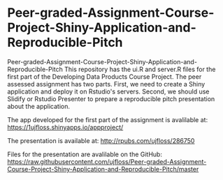 # Peer-graded-Assignment-Course-Project-Shiny-Application-and-Reproducible-Pitch
Peer-graded-Assignment-Course-Project-Shiny-Application-and-Reproducible-Pitch  This repository has the ui.R and server.R files for the first part of the Developing Data Products Course Project. The peer assessed assignment has two parts. First, we need to create a Shiny application and deploy it on Rstudio's servers. Second, we should use Slidify or Rstudio Presenter to prepare a reproducible pitch presentation about the application.  

The app developed for the first part of the assignment is avalilable at: https://1ujfloss.shinyapps.io/appproject/  

The presentation is available at: http://rpubs.com/ujfloss/286750  

Files for the presentation are avalilable on the GitHub: https://raw.githubusercontent.com/ujfloss/Peer-graded-Assignment-Course-Project-Shiny-Application-and-Reproducible-Pitch/master
